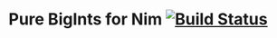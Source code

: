 # Pure BigInts for Nim [![Build Status](https://circleci.com/gh/def-/nim-bigints.png)](https://circleci.com/gh/def-/nim-bigints)
